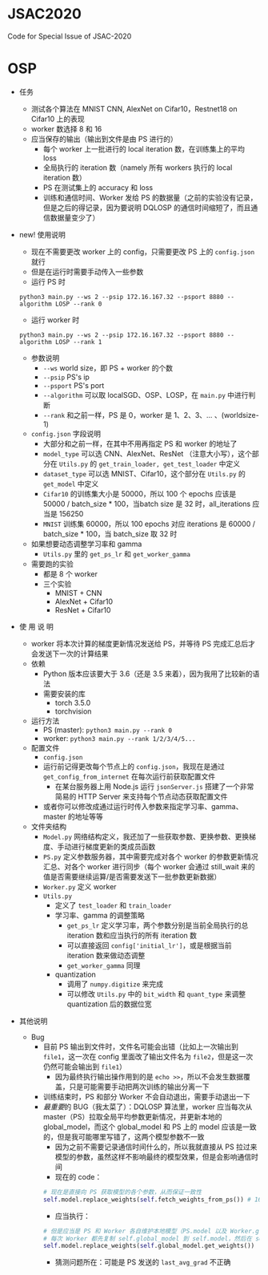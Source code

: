 # JSAC2020
Code for Special Issue of JSAC-2020

# OSP

* 任务
    * 测试各个算法在 MNIST CNN, AlexNet on Cifar10，Restnet18 on Cifar10 上的表现
    * worker 数选择 8 和 16
    * 应当保存的输出（输出到文件是由 PS 进行的）
        * 每个 worker 上一批进行的 local iteration 数，在训练集上的平均 loss
        * 全局执行的 iteration 数（namely 所有 workers 执行的 local iteration 数）
        * PS 在测试集上的 accuracy 和 loss
        * 训练和通信时间、Worker 发给 PS 的数据量（之前的实验没有记录，但是之后的得记录，因为要说明 DQLOSP 的通信时间缩短了，而且通信数据量变少了）

* new! 使用说明
    * 现在不需要更改 worker 上的 config，只需要更改 PS 上的 `config.json` 就行
    * 但是在运行时需要手动传入一些参数
    * 运行 PS 时
    ```
    python3 main.py --ws 2 --psip 172.16.167.32 --psport 8880 --algorithm LOSP --rank 0
    ```
    * 运行 worker 时
    ```
    python3 main.py --ws 2 --psip 172.16.167.32 --psport 8880 --algorithm LOSP --rank 1
    ``` 
    * 参数说明
        * `--ws` world size，即 PS + worker 的个数
        * `--psip` PS's ip
        * `--psport` PS's port
        * `--algorithm` 可以取 localSGD、OSP、LOSP，在 `main.py` 中进行判断
        * `--rank` 和之前一样，PS 是 0，worker 是 1、2、3、... 、(worldsize-1)
    * `config.json` 字段说明
        * 大部分和之前一样，在其中不用再指定 PS 和 worker 的地址了
        * `model_type` 可以选 CNN、AlexNet、ResNet （注意大小写），这个部分在 `Utils.py` 的 `get_train_loader, get_test_loader` 中定义
        * `dataset_type` 可以选 MNIST、Cifar10，这个部分在 `Utils.py` 的 `get_model` 中定义
        * `Cifar10` 的训练集大小是 50000，所以 100 个 epochs 应该是 50000 / batch_size * 100，当batch size 是 32 时，all_iterations 应当是 156250
        * `MNIST` 训练集 60000，所以 100 epochs 对应 iterations 是 60000 / batch_size * 100，当 batch_size 取 32 时
    * 如果想要动态调整学习率和 gamma
        * `Utils.py` 里的 `get_ps_lr` 和 `get_worker_gamma`
    * 需要跑的实验
        * 都是 8 个 worker
        * 三个实验
            * MNIST + CNN
            * AlexNet + Cifar10
            * ResNet + Cifar10


* 使 用 说 明
    * worker 将本次计算的梯度更新情况发送给 PS，并等待 PS 完成汇总后才会发送下一次的计算结果
    * 依赖
        * Python 版本应该要大于 3.6（还是 3.5 来着），因为我用了比较新的语法
        * 需要安装的库
            * torch 3.5.0
            * torchvision
    * 运行方法
        * PS (master): `python3 main.py --rank 0`
        * worker: `python3 main.py --rank 1/2/3/4/5...`
    * 配置文件
        * `config.json`
        * 运行前记得更改每个节点上的 `config.json`，我现在是通过 `get_config_from_internet` 在每次运行前获取配置文件
            * 在某台服务器上用 Node.js 运行 `jsonServer.js` 搭建了一个非常简易的 HTTP Server 来支持每个节点动态获取配置文件
        * 或者你可以修改成通过运行时传入参数来指定学习率、gamma、master 的地址等等
    * 文件夹结构
        * `Model.py` 网络结构定义，我还加了一些获取参数、更换参数、更换梯度、手动进行梯度更新的类成员函数
        * `PS.py` 定义参数服务器，其中需要完成对各个 worker 的参数更新情况汇总、对各个 worker 进行同步（每个 worker 会通过 still_wait 来的值是否需要继续运算/是否需要发送下一批参数更新数据）
        * `Worker.py` 定义 worker
        * `Utils.py` 
            * 定义了 `test_loader` 和 `train_loader`
            * 学习率、gamma 的调整策略
                * `get_ps_lr` 定义学习率，两个参数分别是当前全局执行的总 iteration 数和应当执行的所有 iteration 数
                * 可以直接返回 `config['initial_lr']`，或是根据当前 iteration 数来做动态调整
                * `get_worker_gamma` 同理
            * quantization
                * 调用了 `numpy.digitize` 来完成
                * 可以修改 `Utils.py` 中的 `bit_width` 和 `quant_type` 来调整 quantization 后的数据位宽

* 其他说明
    * Bug
        * 目前 PS 输出到文件时，文件名可能会出错（比如上一次输出到 `file1`，这一次在 config 里面改了输出文件名为 `file2`，但是这一次仍然可能会输出到 `file1`）
            * 因为最终执行输出操作用到的是 `echo >>`，所以不会发生数据覆盖，只是可能需要手动把两次训练的输出分离一下
        * 训练结束时，PS 和部分 Worker 不会自动退出，需要手动退出一下
        * *最重要*的 BUG（我太菜了）：DQLOSP 算法里，worker 应当每次从 master（PS）拉取全局平均参数更新情况，并更新本地的 global_model，而这个 global_model 和 PS 上的 model 应该是一致的，但是我可能哪里写错了，这两个模型参数不一致 
            * 因为之前不需要记录通信时间什么的，所以我就直接从 PS 拉过来模型的参数，虽然这样不影响最终的模型效果，但是会影响通信时间
            * 现在的 code：
            ```Python
            # 现在是直接向 PS 获取模型的各个参数，从而保证一致性
            self.model.replace_weights(self.fetch_weights_from_ps()) # 162 行
            ```
            * 应当执行：
            ```Python
            # 但是应当是 PS 和 Worker 各自维护本地模型（PS.model 以及 Worker.global_model），而且这两个模型应当是一致的
            # 每次 Worker 都先复制 self.global_model 到 self.model，然后在 self.model 上进行计算
            self.model.replace_weights(self.global_model.get_weights())
            ```
            * 猜测问题所在：可能是 PS 发送的 `last_avg_grad` 不正确
